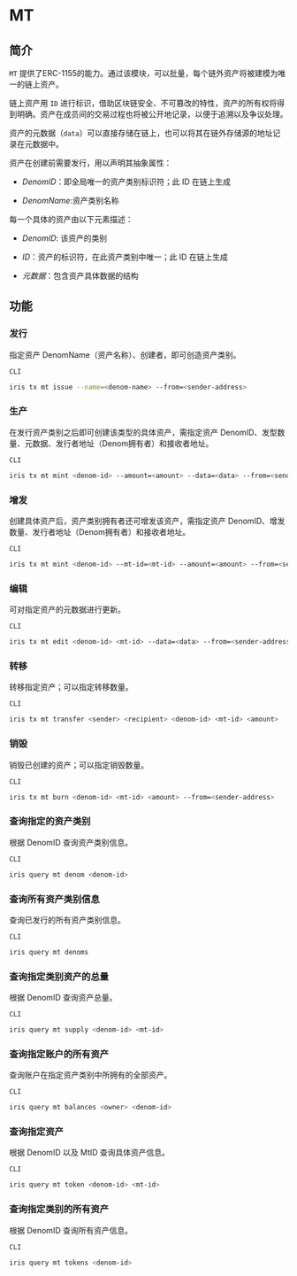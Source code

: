 <!--
order: 9
-->

# MT

## 简介

`MT` 提供了ERC-1155的能力。通过该模块，可以批量，每个链外资产将被建模为唯一的链上资产。

链上资产用 `ID` 进行标识，借助区块链安全、不可篡改的特性，资产的所有权将得到明确。资产在成员间的交易过程也将被公开地记录，以便于追溯以及争议处理。

资产的元数据（`data`）可以直接存储在链上，也可以将其在链外存储源的地址记录在元数据中。

资产在创建前需要发行，用以声明其抽象属性：

- _DenomID_：即全局唯一的资产类别标识符；此 ID 在链上生成

- _DenomName_:资产类别名称

每一个具体的资产由以下元素描述：

- _DenomID_: 该资产的类别

- _ID_：资产的标识符，在此资产类别中唯一；此 ID 在链上生成

- _元数据_：包含资产具体数据的结构

## 功能

### 发行

指定资产 DenomName（资产名称）、创建者，即可创造资产类别。

`CLI`

```bash
iris tx mt issue --name=<denom-name> --from=<sender-address>
```

### 生产

在发行资产类别之后即可创建该类型的具体资产，需指定资产 DenomID、发型数量、元数据、发行者地址（Denom拥有者）和接收者地址。

`CLI`

```bash
iris tx mt mint <denom-id> --amount=<amount> --data=<data> --from=<sender-address> --recipient=<recipient-address>
```

### 增发

创建具体资产后，资产类别拥有者还可增发该资产，需指定资产 DenomID、增发数量、发行者地址（Denom拥有者）和接收者地址。

`CLI`

```bash
iris tx mt mint <denom-id> --mt-id=<mt-id> --amount=<amount> --from=<sender-address> --recipient=<recipient-address>
```

### 编辑

可对指定资产的元数据进行更新。

`CLI`

```bash
iris tx mt edit <denom-id> <mt-id> --data=<data> --from=<sender-address>
```

### 转移

转移指定资产；可以指定转移数量。

`CLI`

```bash
iris tx mt transfer <sender> <recipient> <denom-id> <mt-id> <amount>
```

### 销毁

销毁已创建的资产；可以指定销毁数量。

`CLI`

```bash
iris tx mt burn <denom-id> <mt-id> <amount> --from=<sender-address>
```

### 查询指定的资产类别

根据 DenomID 查询资产类别信息。

`CLI`

```bash
iris query mt denom <denom-id>
```

### 查询所有资产类别信息

查询已发行的所有资产类别信息。

`CLI`

```bash
iris query mt denoms
```

### 查询指定类别资产的总量

根据 DenomID 查询资产总量。

`CLI`

```bash
iris query mt supply <denom-id> <mt-id>
```

### 查询指定账户的所有资产

查询账户在指定资产类别中所拥有的全部资产。

`CLI`

```bash
iris query mt balances <owner> <denom-id>
```

### 查询指定资产

根据 DenomID 以及 MtID 查询具体资产信息。

`CLI`

```bash
iris query mt token <denom-id> <mt-id>
```

### 查询指定类别的所有资产

根据 DenomID 查询所有资产信息。

`CLI`

```bash
iris query mt tokens <denom-id>
```
